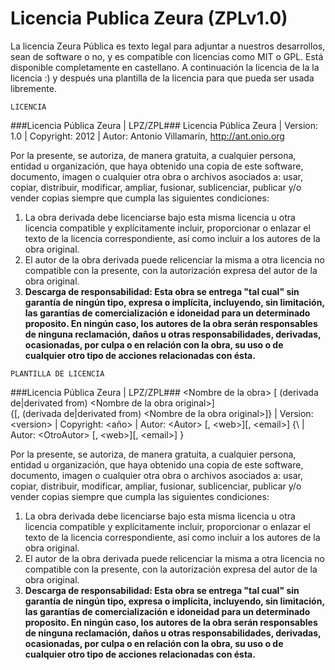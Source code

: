 Licencia Publica Zeura (ZPLv1.0)
=======================================

La licencia Zeura Pública es texto legal para adjuntar
a nuestros desarrollos, sean de software o no, y es compatible
con licencias como MIT o GPL.
Está disponible completamente en castellano.
A continuación la licencia de la la licencia :) y después una
plantilla de la licencia para que pueda ser usada libremente.

~~~
LICENCIA
~~~

###Licencia Pública Zeura | LPZ/ZPL###
Licencia Pública Zeura | Version: 1.0 | Copyright: 2012 | Autor: Antonio Villamarín, http://ant.onio.org

Por la presente, se autoriza, de manera gratuita, a cualquier persona,
entidad u organización, que haya obtenido una copia de este software,
documento, imagen o cualquier otra obra o archivos asociados a: usar, copiar,
distribuir, modificar, ampliar, fusionar, sublicenciar, publicar y/o
vender copias siempre que cumpla las siguientes condiciones:

1. La obra derivada debe licenciarse bajo esta misma licencia u
otra licencia compatible y explícitamente incluir, proporcionar o
enlazar el texto de la licencia correspondiente, así como incluir
a los autores de la obra original.
2. El autor de la obra derivada puede relicenciar la misma a otra
licencia no compatible con la presente, con la autorización expresa
del autor de la obra original.
3. **Descarga de responsabilidad: Esta obra se entrega "tal cual"
sin garantía de ningún tipo, expresa o implícita, incluyendo, sin
limitación, las garantías de comercialización e idoneidad para un
determinado proposito. En ningún caso, los autores de la obra serán
responsables de ninguna reclamación, daños u otras responsabilidades,
derivadas, ocasionadas, por culpa o en relación con la obra, su uso
o de cualquier otro tipo de acciones relacionadas con ésta.**

~~~
PLANTILLA DE LICENCIA
~~~

###Licencia Pública Zeura | LPZ/ZPL###
\<Nombre de la obra\> \[ \(derivada de|derivated from) \<Nombre de la obra original\>\]\
{\[, \(derivada de|derivated from) \<Nombre de la obra original\>\]\} |
Version: \<version\> |
Copyright: \<año\> |
Autor: \<Autor\> \[, \<web\>\]\[, \<email\>\]
{\ | Autor: \<OtroAutor\> \[, \<web\>\]\[, \<email\>\] \}

Por la presente, se autoriza, de manera gratuita, a cualquier persona,
entidad u organización, que haya obtenido una copia de este software,
documento, imagen o cualquier otra obra o archivos asociados a: usar, copiar,
distribuir, modificar, ampliar, fusionar, sublicenciar, publicar y/o
vender copias siempre que cumpla las siguientes condiciones:

1. La obra derivada debe licenciarse bajo esta misma licencia u
otra licencia compatible y explícitamente incluir, proporcionar o
enlazar el texto de la licencia correspondiente, así como incluir
a los autores de la obra original.
2. El autor de la obra derivada puede relicenciar la misma a otra
licencia no compatible con la presente, con la autorización expresa
del autor de la obra original.
3. **Descarga de responsabilidad: Esta obra se entrega "tal cual"
sin garantía de ningún tipo, expresa o implícita, incluyendo, sin
limitación, las garantías de comercialización e idoneidad para un
determinado proposito. En ningún caso, los autores de la obra serán
responsables de ninguna reclamación, daños u otras responsabilidades,
derivadas, ocasionadas, por culpa o en relación con la obra, su uso
o de cualquier otro tipo de acciones relacionadas con ésta.**